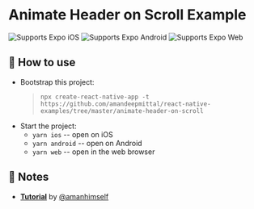 # Animate Header on Scroll Example

<p>
  <!-- iOS -->
  <img alt="Supports Expo iOS" longdesc="Supports Expo iOS" src="https://img.shields.io/badge/iOS-4630EB.svg?style=flat-square&logo=APPLE&labelColor=999999&logoColor=fff" />
  <!-- Android -->
  <img alt="Supports Expo Android" longdesc="Supports Expo Android" src="https://img.shields.io/badge/Android-4630EB.svg?style=flat-square&logo=ANDROID&labelColor=A4C639&logoColor=fff" />
  <!-- Web -->
  <img alt="Supports Expo Web" longdesc="Supports Expo Web" src="https://img.shields.io/badge/web-4630EB.svg?style=flat-square&logo=GOOGLE-CHROME&labelColor=4285F4&logoColor=fff" />
</p>

## 🚀 How to use

- Bootstrap this project:
  > `npx create-react-native-app -t https://github.com/amandeepmittal/react-native-examples/tree/master/animate-header-on-scroll`
- Start the project:
  - `yarn ios` -- open on iOS
  - `yarn android` -- open on Android
  - `yarn web` -- open in the web browser

## 📝 Notes

- [**Tutorial**](https://blog.jscrambler.com/how-to-animate-a-header-view-on-scroll-with-react-native-animated/) by [@amanhimself][@amanhimself]

[@amanhimself]: https://twitter.com/amanhimself
